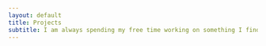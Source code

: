 ```yaml
---
layout: default
title: Projects
subtitle: I am always spending my free time working on something I find interesting! Here is where I document those projects and what I learn from them.
---
```

